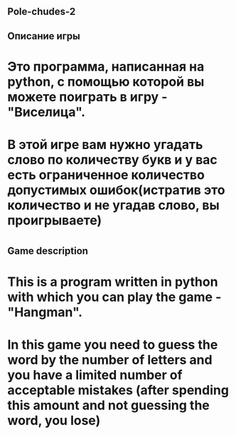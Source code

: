 ## Pole-chudes-2

## Описание игры
# Это программа, написанная на python, с помощью которой вы можете поиграть в игру - "Виселица".
# В этой игре вам нужно угадать слово по количеству букв и у вас есть ограниченное количество допустимых ошибок(истратив это количество и не угадав слово, вы проигрываете)
#
## Game description
# This is a program written in python with which you can play the game - "Hangman".
# In this game you need to guess the word by the number of letters and you have a limited number of acceptable mistakes (after spending this amount and not guessing the word, you lose)
